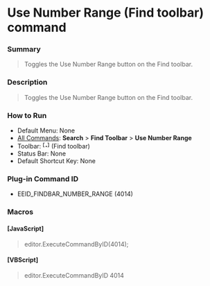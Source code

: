 # Use Number Range (Find toolbar) command

### Summary

> Toggles the Use Number Range button on the Find toolbar.

### Description

> Toggles the Use Number Range button on the Find toolbar.

### How to Run

- Default Menu: None
- [All Commands](../tools/all_commands): **Search**
\> **Find Toolbar** \> **Use Number Range**
- Toolbar: ![](../../images/use_number_range.png) (Find toolbar)
- Status Bar: None
- Default Shortcut Key: None

### Plug-in Command ID

- EEID\_FINDBAR\_NUMBER\_RANGE (4014)

### Macros

#### \[JavaScript\]

> editor.ExecuteCommandByID(4014);

#### \[VBScript\]

> editor.ExecuteCommandByID 4014

